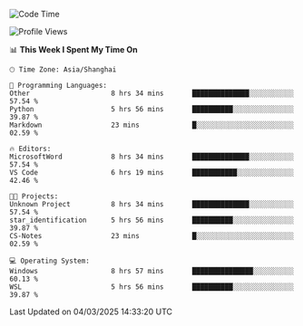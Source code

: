<!--START_SECTION:waka-->
![Code Time](http://img.shields.io/badge/Code%20Time-2%2C349%20hrs%2017%20mins-blue)

![Profile Views](http://img.shields.io/badge/Profile%20Views-1-blue)

📊 **This Week I Spent My Time On** 

```text
🕑︎ Time Zone: Asia/Shanghai

💬 Programming Languages: 
Other                    8 hrs 34 mins       ██████████████░░░░░░░░░░░   57.54 % 
Python                   5 hrs 56 mins       ██████████░░░░░░░░░░░░░░░   39.87 % 
Markdown                 23 mins             █░░░░░░░░░░░░░░░░░░░░░░░░   02.59 % 

🔥 Editors: 
MicrosoftWord            8 hrs 34 mins       ██████████████░░░░░░░░░░░   57.54 % 
VS Code                  6 hrs 19 mins       ███████████░░░░░░░░░░░░░░   42.46 % 

🐱‍💻 Projects: 
Unknown Project          8 hrs 34 mins       ██████████████░░░░░░░░░░░   57.54 % 
star_identification      5 hrs 56 mins       ██████████░░░░░░░░░░░░░░░   39.87 % 
CS-Notes                 23 mins             █░░░░░░░░░░░░░░░░░░░░░░░░   02.59 % 

💻 Operating System: 
Windows                  8 hrs 57 mins       ███████████████░░░░░░░░░░   60.13 % 
WSL                      5 hrs 56 mins       ██████████░░░░░░░░░░░░░░░   39.87 % 
```


 Last Updated on 04/03/2025 14:33:20 UTC
<!--END_SECTION:waka-->